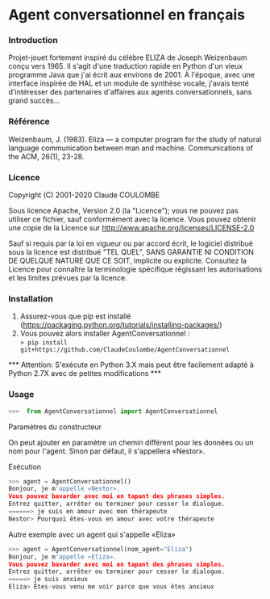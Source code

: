 # Agent conversationnel en français

### Introduction

Projet-jouet fortement inspiré du célèbre ELIZA de Joseph Weizenbaum conçu vers 1965.
Il s'agit d'une traduction rapide en Python d'un vieux programme Java que j'ai écrit aux environs de 2001. 
À l'époque, avec une interface inspirée de HAL et un module de synthèse  vocale, j'avais tenté d'intéresser des partenaires d'affaires aux agents conversationnels, sans grand succès...


### Référence

Weizenbaum, J. (1983). Eliza — a computer program for the study of natural language communication between man and machine. Communications of the ACM, 26(1), 23-28.

### Licence

Copyright (C) 2001-2020 Claude COULOMBE

Sous licence Apache, Version 2.0 (la "Licence");
vous ne pouvez pas utiliser ce fichier, sauf conformément avec la licence.
Vous pouvez obtenir une copie de la Licence sur
http://www.apache.org/licenses/LICENSE-2.0

Sauf si requis par la loi en vigueur ou par accord écrit, le logiciel distribué sous la licence est distribué "TEL QUEL", SANS GARANTIE NI CONDITION DE QUELQUE NATURE QUE CE SOIT, implicite ou explicite. Consultez la Licence pour connaître la terminologie spécifique régissant les autorisations et les limites prévues par la licence.

### Installation

1. Assurez-vous que pip est installé (https://packaging.python.org/tutorials/installing-packages/)<br/>
2. Vous pouvez alors installer AgentConversationnel :<br/>
`> pip install git+https://github.com/ClaudeCoulombe/AgentConversationnel`

*** Attention: S'exécute en Python 3.X mais peut être facilement adapté à Python 2.7X avec de petites modifications ***

### Usage


``` Python
>>>  from AgentConversationnel import AgentConversationnel
```

Paramètres du constructeur

On peut ajouter en paramètre un chemin différent pour les données ou un nom pour l'agent.
Sinon par défaut, il s'appellera «Nestor».

Exécution

``` Python
>>> agent = AgentConversationnel()
Bonjour, je m'appelle «Nestor».
Vous pouvez bavarder avec moi en tapant des phrases simples.
Entrez quitter, arrêter ou terminer pour cesser le dialogue.
======> je suis en amour avec mon thérapeute
Nestor> Pourquoi êtes-vous en amour avec votre thérapeute 
```

Autre exemple avec un agent qui s'appelle «Eliza»
``` Python
>>> agent = AgentConversationnel(nom_agent="Eliza")
Bonjour, je m'appelle «Eliza».
Vous pouvez bavarder avec moi en tapant des phrases simples.
Entrez quitter, arrêter ou terminer pour cesser le dialogue.
=====> je suis anxieux
Eliza> Etes-vous venu me voir parce que vous êtes anxieux  
```
